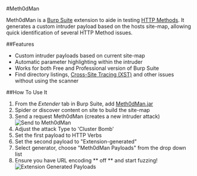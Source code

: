 #Meth0dMan

Meth0dMan is a [Burp Suite](http://www.portswigger.net/burp/) extension to aide in testing [HTTP Methods](https://www.owasp.org/index.php/Test_HTTP_Methods_(OTG-CONFIG-006)). It generates a custom intruder payload based on the hosts site-map, allowing quick identification of several HTTP Method issues. 

##Features

* Custom intruder payloads based on current site-map
* Automatic parameter highlighting within the intruder
* Works for both Free and Professional version of Burp Suite
* Find directory listings, [Cross-Site Tracing (XST)](https://www.owasp.org/index.php/Cross_Site_Tracing) and other issues without using the scanner

##How To Use It

1. From the _Extender_ tab in Burp Suite,  add [Meth0dMan.jar](https://github.com/) 
2. Spider or discover content on site to build the site-map
3. Send a request Meth0dMan (creates a new intruder attack)
![Send to Meth0dMan](http://i.imgur.com/zdpQnwA.png)
4. Adjust the attack Type to 'Cluster Bomb'
5. Set the first payload to HTTP Verbs
6. Set the second payload to "Extension-generated"
7. Select generator, choose "Meth0dMan Payloads" from the drop down list
8. Ensure you have URL encoding ** off ** and start fuzzing!  
![Extension Generated Payloads](http://i.imgur.com/wchdCKV.png)

